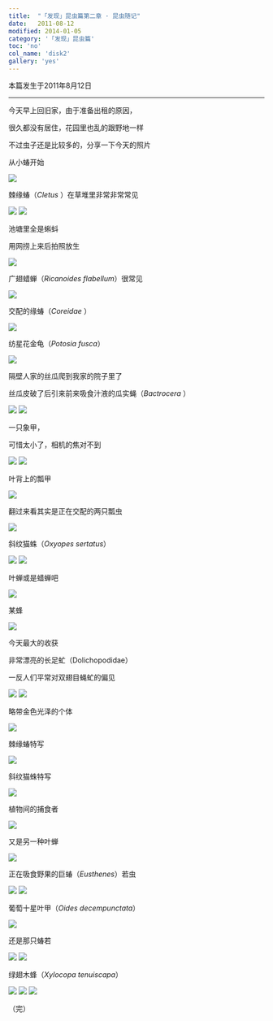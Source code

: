 ```yaml
---
title:  "「发现」昆虫篇第二章 · 昆虫随记"
date:   2011-08-12
modified: 2014-01-05
category: '「发现」昆虫篇'
toc: 'no'
col_name: 'disk2'
gallery: 'yes'
---
```

本篇发生于2011年8月12日

---

今天早上回旧家，由于准备出租的原因，

很久都没有居住，花园里也乱的跟野地一样

不过虫子还是比较多的，分享一下今天的照片

从小蝽开始

<img class='disc' src='https://i.postimg.cc/y82gzFvS/1.jpg'>

棘缘蝽（<i>Cletus </i>）在草堆里非常非常常见

<img class='disc' src='https://i.postimg.cc/SxYRVnkQ/2.jpg'>

<img class='disc' src='https://i.postimg.cc/6QR76ymb/3.jpg'>

池塘里全是蝌蚪

用网捞上来后拍照放生

<img class='disc' src='https://i.postimg.cc/kGMDywXL/4.jpg'>

广翅蜡蝉（<i>Ricanoides flabellum</i>）很常见

<img class='disc' src='https://i.postimg.cc/NMcKKQhs/5.jpg'>

交配的缘蝽（<i>Coreidae </i>）

<img class='disc' src='https://i.postimg.cc/nczCjdWD/6.jpg'>

纺星花金龟（<i>Potosia fusca</i>）

<img class='disc' src='https://i.postimg.cc/267Vvgm4/7.jpg'>

隔壁人家的丝瓜爬到我家的院子里了

丝瓜皮破了后引来前来吸食汁液的瓜实蝇（<i>Bactrocera </i>）

<img class='disc' src='https://i.postimg.cc/9FnzGd3N/8.jpg'>

<img class='disc' src='https://i.postimg.cc/fb4LPMRc/9.jpg'>

一只象甲，

可惜太小了，相机的焦对不到

<img class='disc' src='https://i.postimg.cc/FzPzCcYz/10.jpg'>

<img class='disc' src='https://i.postimg.cc/xjgXdr6Q/11.jpg'>

叶背上的瓢甲

<img class='disc' src='https://i.postimg.cc/VNj6Q2J3/12.jpg'>

翻过来看其实是正在交配的两只瓢虫

<img class='disc' src='https://i.postimg.cc/26r5zTv3/13.jpg'>

斜纹猫蛛（<i>Oxyopes sertatus</i>）

<img class='disc' src='https://i.postimg.cc/cHhL6YMh/14.jpg'>

<img class='disc' src='https://i.postimg.cc/RVNZVW31/15.jpg'>

叶蝉或是蜡蝉吧

<img class='disc' src='https://i.postimg.cc/y6fNHmNY/16.jpg'>

某蜂

<img class='disc' src='https://i.postimg.cc/1Xz5FtvQ/17.jpg'>

今天最大的收获

非常漂亮的长足虻（Dolichopodidae）

一反人们平常对双翅目蝇虻的偏见

<img class='disc' src='https://i.postimg.cc/sDqDB3Sk/18.jpg'>

<img class='disc' src='https://i.postimg.cc/Sx9QCHfJ/19.jpg'>

略带金色光泽的个体

<img class='disc' src='https://i.postimg.cc/hv341BY7/20.jpg'>

棘缘蝽特写

<img class='disc' src='https://i.postimg.cc/FRr9tz5L/21.jpg'>

斜纹猫蛛特写

<img class='disc' src='https://i.postimg.cc/mDmTT4B6/22.jpg'>

植物间的捕食者

<img class='disc' src='https://i.postimg.cc/SKpSrVgV/23.jpg'>

又是另一种叶蝉

<img class='disc' src='https://i.postimg.cc/SK7yt854/24.jpg'>

正在吸食野果的巨蝽（<i>Eusthenes</i>）若虫

<img class='disc' src='https://i.postimg.cc/j2Ct51jq/25.jpg'>

<img class='disc' src='https://i.postimg.cc/gkXGb15N/26.jpg'>

葡萄十星叶甲（<i>Oides decempunctata</i>）

<img class='disc' src='https://i.postimg.cc/y6r757fD/27.jpg'>

还是那只蝽若

<img class='disc' src='https://i.postimg.cc/BQr4SMfs/28.jpg'>

<img class='disc' src='https://i.postimg.cc/brM82RGx/29.jpg'>

绿翅木蜂（<i>Xylocopa tenuiscapa</i>）

<img class='disc' src='https://i.postimg.cc/QMb3qD9x/30.jpg'>

<img class='disc' src='https://i.postimg.cc/NjRY5mQX/31.jpg'>

<img class='disc' src='https://i.postimg.cc/LsRSf5sb/32.jpg'>

（完）
